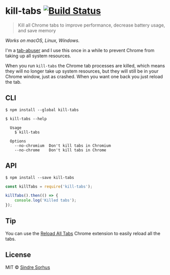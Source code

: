 # kill-tabs [![Build Status](https://travis-ci.org/sindresorhus/kill-tabs.svg?branch=master)](https://travis-ci.org/sindresorhus/kill-tabs)

> Kill all Chrome tabs to improve performance, decrease battery usage, and save memory

*Works on macOS, Linux, Windows.*

I'm a [tab-abuser](https://cloud.githubusercontent.com/assets/170270/8513617/4290e966-2373-11e5-98d1-37560c2498e3.png) and I use this once in a while to prevent Chrome from taking up all system resources.

When you run `kill-tabs` the Chrome tab processes are killed, which means they will no longer take up system resources, but they will still be in your Chrome window, just as crashed. When you want one back you just reload the tab.


## CLI

```
$ npm install --global kill-tabs
```

```
$ kill-tabs --help

  Usage
    $ kill-tabs

  Options
    --no-chromium  Don't kill tabs in Chromium
    --no-chrome    Don't kill tabs in Chrome
```


## API

```
$ npm install --save kill-tabs
```

```js
const killTabs = require('kill-tabs');

killTabs().then(() => {
	console.log('Killed tabs');
});
```


## Tip

You can use the [Reload All Tabs](https://chrome.google.com/webstore/detail/reload-all-tabs/lgpdljdpanfecnpindkbnikegohoobci) Chrome extension to easily reload all the tabs.


## License

MIT © [Sindre Sorhus](https://sindresorhus.com)
